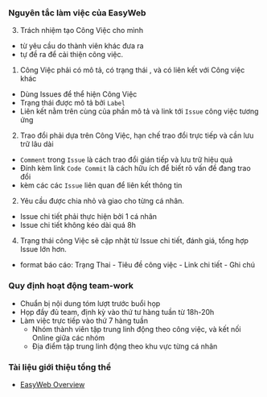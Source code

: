 
### Nguyên tắc làm việc của EasyWeb 

3. Trách nhiệm tạo Công Việc cho mình
 - từ yêu cầu do thành viên khác đưa ra
 - tự đề ra để cải thiện công việc.
 
1. Công Việc phải có mô tả, có trạng thái , và có liên kết với Công việc khác
 - Dùng Issues để thể hiện Công Việc
 - Trạng thái được mô tả bởi `Label`
 - Liên kết nằm trên cùng của phần mô tả và link tới `Issue` công việc tương ứng
 
2. Trao đổi phải dựa trên Công Việc, hạn chế trao đổi trực tiếp và cần lưu trữ lâu dài
 - `Comment` trong `Issue` là cách trao đổi gián tiếp và lưu trữ hiệu quả
 - Đính kèm link `Code Commit` là cách hữu ích để biết rõ vấn đề đang trao đổi
 - kèm các các `Issue` liên quan để liên kết thông tin
 
2. Yêu cầu được chia nhỏ và giao cho từng cá nhân. 
 - Issue chi tiết phải thực hiện bởi 1 cá nhân
 - Issue chi tiết không kéo dài quá 8h
  
4. Trạng thái công Việc sẽ cập nhật từ Issue chi tiết, đánh giá, tổng hợp Issue lớn hơn.
 - format báo cáo:   Trạng Thai - Tiêu đề công việc - Link chi tiết - Ghi chú

### Quy định hoạt động team-work
 - Chuẩn bị nội dung tóm lượt trước buổi họp
 - Họp đầy đủ team, định kỳ vào thứ tư hàng tuần từ 18h-20h
 - Làm việc trực tiếp vào thứ 7 hàng tuần
   - Nhóm thành viên tập trung linh động theo công việc, và kết nối Online giữa các nhóm
   - Địa điểm tập trung linh động theo khu vực từng cá nhân
  
  
### Tài liệu giới thiệu tổng thể

- [EasyWeb Overview](https://github.com/easywebhub/tasks/wiki)
